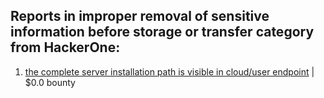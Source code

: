## Reports in improper removal of sensitive information before storage or transfer category from HackerOne:
1. [the complete server installation path is visible in cloud/user endpoint](https://hackerone.com/reports/1690510) | $0.0 bounty